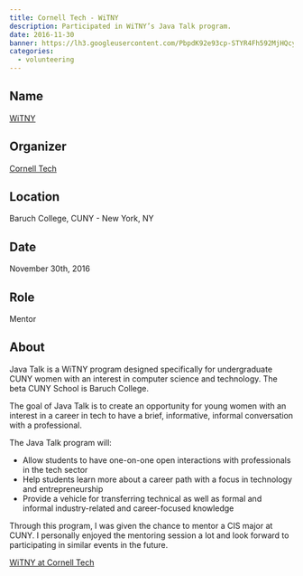 ```yaml
---
title: Cornell Tech - WiTNY
description: Participated in WiTNY’s Java Talk program.
date: 2016-11-30
banner: https://lh3.googleusercontent.com/PbpdK92e93cp-STYR4Fh592MjHQcy8S3h7r75Pzc9DZHwSC-QVAz3OSTJpPqXnIaSC6fbazxU-hIaHWiwI63OcDuu0eL1ozsJOsGtraxiIqP3NwCmo9LAaH1T-nIXIYu-Eu7KALSoNFhJSpMaop3uPBZIR7M62oCS15q0yzo9P37ba8ku7xsYDokga7kMlPD6reHYPrWs1hNICDw4LeaXHK1KqH8obdy5JCRD6JupT2GOpYQHjTmKBy40coQfo7PDatOokJNfjFbVF8KtnfPF0X8gQ2JQK3zQEIr0NBDQosfA2cpEuAxscEsTd56uamPi4Nn0hKZ0Ej5E8SpdqbvW0S_J3WjOXrYaapQNCcDgXpOctorSz-gYIBPEOgoGr2j5VD7GE78G0HhlbJZOpfpr_U3fDagUj_F287n3rQq-x3BtwfzERs1v_usxdGcUGaEp5mGU5mOlOB0yKXWVHE9J8GbzDqwpCromplKIttnoO1j3ICVDy8u1sAZrCRzdw1ITZ5p5R1ASHQjz_LDbME1At5Vd386rhF-Gzod0zQIebhyAqgRFe16mcFiqFHtfX2J1ydb7E06N7u_yFVn8vrJcU4Q_srkky6N0MLzCzmHrenPSDs2lxF1Wjehx9KudjEl=w1292-h969-no
categories:
  - volunteering
---
```


## Name

[WiTNY](https://tech.cornell.edu/impact/witny)

## Organizer

[Cornell Tech](https://tech.cornell.edu/)

## Location

Baruch College, CUNY - New York, NY

## Date

November 30th, 2016

## Role

Mentor

## About

Java Talk is a WiTNY program designed specifically for undergraduate CUNY women with an interest in computer science and technology. The beta CUNY School is Baruch College.

The goal of Java Talk is to create an opportunity for young women with an interest in a career in tech to have a brief, informative, informal conversation with a professional.

The Java Talk program will:

- Allow students to have one-on-one open interactions with professionals in the tech sector
- Help students learn more about a career path with a focus in technology and entrepreneurship
- Provide a vehicle for transferring technical as well as formal and informal industry-related and career-focused knowledge

Through this program, I was given the chance to mentor a CIS major at CUNY. I personally enjoyed the mentoring session a lot and look forward to participating in similar events in the future.

[WiTNY at Cornell Tech](https://fvcproductions.files.wordpress.com/2016/12/img_0068.jpg)
